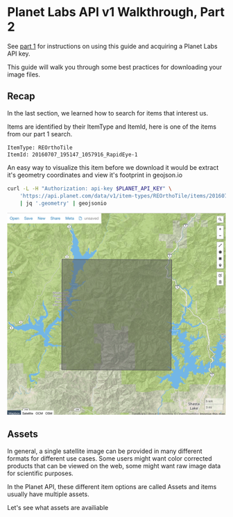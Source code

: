 # Planet Labs API v1 Walkthrough, Part 2

See [part 1](README.md) for instructions on using this guide and acquiring a Planet Labs API key.

This guide will walk you through some best practices for downloading your image files.


## Recap
In the last section, we learned how to search for items that interest us. 

Items are identified by their ItemType and ItemId, here is one of the items from our part 1 search.

```
ItemType: REOrthoTile
ItemId: 20160707_195147_1057916_RapidEye-1
```

An easy way to visualize this item before we download it would be extract it's geometry coordinates and view it's footprint in geojson.io

```sh
curl -L -H "Authorization: api-key $PLANET_API_KEY" \
    'https://api.planet.com/data/v1/item-types/REOrthoTile/items/20160707_195147_1057916_RapidEye-1' \
    | jq '.geometry' | geojsonio
```

![](../images/geojson3.png)




## Assets

In general, a single satellite image can be provided in many different formats for different use cases. Some users might want color corrected products that can be viewed on the web, some might want raw image data for scientific purposes.

In the Planet API, these different item options are called Assets and items usually have multiple assets.

Let's see what assets are availiable 



 


